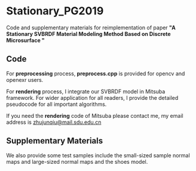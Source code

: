# Stationary_PG2019
Code and supplementary materials for reimplementation of paper **"A Stationary SVBRDF Material Modeling Method Based on Discrete Microsurface "**
## Code
For __preprocessing__ process, __preprocess.cpp__ is provided for opencv and openexr users.  

For __rendering__ process, I integrate our SVBRDF model in Mitsuba framework. For wider application for all readers, I provide the detailed pseudocode for all important algorithms.


If you need the __rendering__ code of Mitsuba please contact me, my email address is zhujunqiu@mail.sdu.edu.cn
## Supplementary Materials
We also provide some test samples include the small-sized sample normal maps and large-sized normal maps and the shoes model. 
